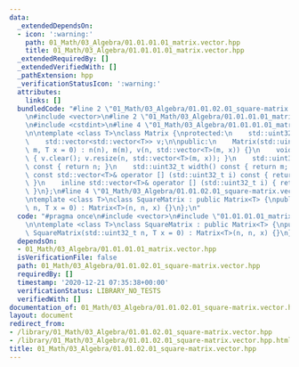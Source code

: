 ```yaml
---
data:
  _extendedDependsOn:
  - icon: ':warning:'
    path: 01_Math/03_Algebra/01.01.01.01_matrix.vector.hpp
    title: 01_Math/03_Algebra/01.01.01.01_matrix.vector.hpp
  _extendedRequiredBy: []
  _extendedVerifiedWith: []
  _pathExtension: hpp
  _verificationStatusIcon: ':warning:'
  attributes:
    links: []
  bundledCode: "#line 2 \"01_Math/03_Algebra/01.01.02.01_square-matrix.vector.hpp\"\
    \n#include <vector>\n#line 2 \"01_Math/03_Algebra/01.01.01.01_matrix.vector.hpp\"\
    \n#include <cstdint>\n#line 4 \"01_Math/03_Algebra/01.01.01.01_matrix.vector.hpp\"\
    \n\ntemplate <class T>\nclass Matrix {\nprotected:\n    std::uint32_t n, m;\n\
    \    std::vector<std::vector<T>> v;\n\npublic:\n    Matrix(std::uint32_t n, std::uint32_t\
    \ m, T x = 0) : n(n), m(m), v(n, std::vector<T>(m, x)) {}\n    void fill(T x)\
    \ { v.clear(); v.resize(n, std::vector<T>(m, x)); }\n    std::uint32_t height()\
    \ const { return n; }\n    std::uint32_t width() const { return m; }\n    inline\
    \ const std::vector<T>& operator [] (std::uint32_t i) const { return (v.at(i));\
    \ }\n    inline std::vector<T>& operator [] (std::uint32_t i) { return (v.at(i));\
    \ }\n};\n#line 4 \"01_Math/03_Algebra/01.01.02.01_square-matrix.vector.hpp\"\n\
    \ntemplate <class T>\nclass SquareMatrix : public Matrix<T> {\npublic:\n    SquareMatrix(std::uint32_t\
    \ n, T x = 0) : Matrix<T>(n, n, x) {}\n};\n"
  code: "#pragma once\n#include <vector>\n#include \"01.01.01.01_matrix.vector.hpp\"\
    \n\ntemplate <class T>\nclass SquareMatrix : public Matrix<T> {\npublic:\n   \
    \ SquareMatrix(std::uint32_t n, T x = 0) : Matrix<T>(n, n, x) {}\n};"
  dependsOn:
  - 01_Math/03_Algebra/01.01.01.01_matrix.vector.hpp
  isVerificationFile: false
  path: 01_Math/03_Algebra/01.01.02.01_square-matrix.vector.hpp
  requiredBy: []
  timestamp: '2020-12-21 07:35:38+00:00'
  verificationStatus: LIBRARY_NO_TESTS
  verifiedWith: []
documentation_of: 01_Math/03_Algebra/01.01.02.01_square-matrix.vector.hpp
layout: document
redirect_from:
- /library/01_Math/03_Algebra/01.01.02.01_square-matrix.vector.hpp
- /library/01_Math/03_Algebra/01.01.02.01_square-matrix.vector.hpp.html
title: 01_Math/03_Algebra/01.01.02.01_square-matrix.vector.hpp
---
```

